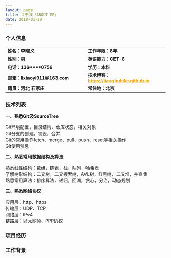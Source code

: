 ```yaml
---
layout: page
title: 关于我「ABOUT ME」 
date: 2018-01-20
---
```


<h3>个人信息</h3> 

<table style="margin-left: auto; margin-right: auto;text-align:left;border-width:0;">
	<tr>
		<td style="width:50%;border-color:white;font-weight:bold;font-size:14px;">
			<!--左侧内容-->
			姓名：李晓义
		</td>
		<td style="width:50%;border-color:white;font-weight:bold;font-size:14px;">
			<!--右侧内容-->
			工作年限：8年
		</td>
	</tr>
	<tr>
		<td style="width:50%;border-color:white;font-weight:bold;font-size:14px;">
			<!--左侧内容-->
			性别：男
		</td>
		<td style="width:50%;border-color:white;font-weight:bold;font-size:14px;">
			<!--右侧内容-->
			英语能力：CET-6
		</td>
	</tr>
	<tr>
		<td style="width:50%;border-color:white;font-weight:bold;font-size:14px;">
			<!--左侧内容-->
			电话：136****0756
		</td>
		<td style="width:50%;border-color:white;font-weight:bold;font-size:14px;">
			<!--右侧内容-->
			学历：本科
		</td>
	</tr>
	<tr>
		<td style="width:50%;border-color:white;font-weight:bold;font-size:14px;">
			<!--左侧内容-->
			邮箱：lixiaoyi911@163.com
		</td>
		<td style="width:50%;border-color:white;font-weight:bold;font-size:14px;">
			<!--右侧内容-->
			技术博客：<a href="https://jianghuhike.github.io" style="color:orange">https://jianghuhike.github.io</a>
		</td>
	</tr>
	<tr>
		<td style="width:50%;border-color:white;font-weight:bold;font-size:14px;">
			<!--左侧内容-->
			籍贯：河北 石家庄
		</td>
		<td style="width:50%;border-color:white;font-weight:bold;font-size:14px;">
			<!--右侧内容-->
			常住地：北京
		</td>
	</tr>
</table>

    
<h3>技术列表</h3>

**一、熟悉Git及SourceTree**

Git环境配置，目录结构，仓库状态，相关对象    
Git分支的创建，销毁，合并    
Git的常用操作fetch、merge、pull、push、reset等相关操作    
Git使用禁忌    



**二、熟悉常用数据结构及算法**

熟悉线性结构：数组，链表，栈，队列，哈希表    
了解树形结构：二叉树，二叉搜索树，AVL树，红黑树，二叉堆，并查集    
熟悉常用算法：排序算法，递归，回溯，贪心，分治，动态规划    
	
	

**三、熟悉网络协议**

应用层：http、https     
传输层：UDP、TCP     
网络层：IPv4    
链路层：以太网帧、PPP协议	  











<h3>项目经历</h3>



<h3>工作背景</h3>

